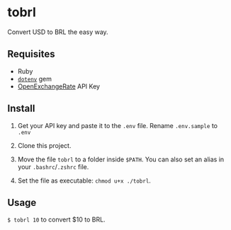 # tobrl

Convert USD to BRL the easy way.

## Requisites

  + Ruby
  + [`dotenv`](https://github.com/bkeepers/dotenv) gem
  + [OpenExchangeRate](https://openexchangerates.org/) API Key

## Install

  1. Get your API key and paste it to the `.env` file. Rename `.env.sample` to `.env`

  2. Clone this project.

  3. Move the file `tobrl` to a folder inside `$PATH`.
  You can also set an alias in your `.bashrc`/`.zshrc` file.

  4. Set the file as executable: `chmod u+x ./tobrl`.

## Usage

`$ tobrl 10` to convert $10 to BRL.
